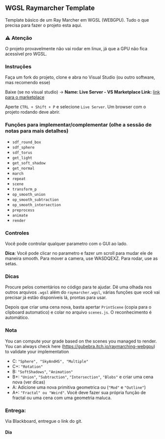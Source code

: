 ## WGSL Raymarcher Template
Template básico de um Ray Marcher em WGSL (WEBGPU). Tudo o que precisa para fazer o projeto esta aqui.

### ⚠️ Atenção

O projeto provavelmente não vai rodar em linux, já que a GPU não fica acessível pro WGSL.

### Instruções
Faça um fork do projeto, clone e abra no Visual Studio (ou outro software, mas recomendo esse)

Baixe (se no visual studio) -> **Name: Live Server - VS Marketplace Link:** [link para o marketplace](https://marketplace.visualstudio.com/items?itemName=ritwickdey.LiveServer)

Aperte ```CTRL + Shift + P``` e selecione ```Live Server```. Um browser com o projeto rodando deve abrir.

### Funções para implementar/complementar (olhe a sessão de notas para mais detalhes)
- ```sdf_round_box```
- ```sdf_sphere```
- ```sdf_torus```
- ```get_light```
- ```get_soft_shadow```
- ```get_normal```
- ```march```
- ```repeat```
- ```scene```
- ```transform_p```
- ```op_smooth_union```
- ```op_smooth_subtraction```
- ```op_smooth_intersection```
- ```preprocess```
- ```animate```
- ```render```

### Controles
Você pode controlar qualquer parametro com o GUI ao lado.

**Dica**: Você pode clicar no parametro e fazer um scroll para mudar ele de maneira smooth.
Para mover a camera, use WASDQEXZ. Para rodar, use as setas.

### Dicas
Procure pelos comentários no código para te ajudar. Dê uma olhada nos outros arquivos ```.wgsl``` além do ```raymarcher.wgsl```, várias funções que você vai precisar já estão disponíveis lá, prontas para usar.

Depois que criar uma cena nova, basta apertar ```PrintScene``` (copia para o clipboard automatico) e colar no arquivo ```scenes.js```.
O reconhecimento é automático. 

### Nota
You can compute your grade based on the scenes you managed to render. You can always check here (https://gubebra.itch.io/raymarching-webgpu) to validate your implementation
- C: ```"Sphere", "SkyAndHS", "Multiple"```
- C+: ```"Rotation"```
- B: ```"SoftShadows"```, ```"Animation"```
- B+: ```"Union"```, ```"Subtraction"```, ```"Intersection"```, ```"Blobs"``` e criar uma cena nova (ver dicas)
- A: Adicione uma nova primitiva geometrica ou (```"Mod"``` e ```"Outline"```)
- A+: ```"Fractal" ou "Weird"```. Você deve fazer sua própria função de fractal ou uma cena com uma geometria maluca.

### Entrega:
Via Blackboard, entregue o link do git.

#### Dia 
